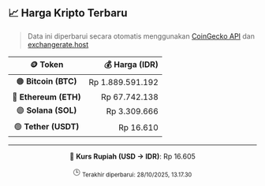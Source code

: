 

<!-- HARGA_KRIPTO -->
## 📈 Harga Kripto Terbaru

> Data ini diperbarui secara otomatis menggunakan [CoinGecko API](https://www.coingecko.com/) dan [exchangerate.host](https://exchangerate.host/)

<div align="center">

| 🪙 Token | 💰 Harga (IDR) |
|:------:|---------------:|
| 🟠 **Bitcoin (BTC)**   | Rp 1.889.591.192 |
| 🔵 **Ethereum (ETH)**  | Rp 67.742.138 |
| 🟣 **Solana (SOL)**    | Rp 3.309.666 |
| 🟢 **Tether (USDT)**   | Rp 16.610 |

---

💱 **Kurs Rupiah (USD → IDR)**: Rp 16.605

🕒 <sub>Terakhir diperbarui: 28/10/2025, 13.17.30</sub>

</div>
<!-- /HARGA_KRIPTO -->